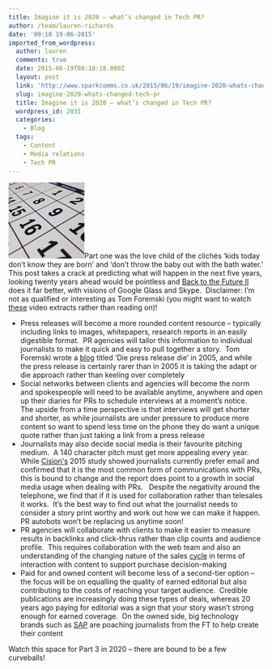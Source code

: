 ```yaml
---
title: Imagine it is 2020 – what’s changed in Tech PR?
author: /team/lauren-richards
date: '09:18 19-06-2015'
imported_from_wordpress:
  author: lauren
  comments: true
  date: 2015-06-19T08:18:18.000Z
  layout: post
  link: 'http://www.sparkcomms.co.uk/2015/06/19/imagine-2020-whats-changed-tech-pr/'
  slug: imagine-2020-whats-changed-tech-pr
  title: Imagine it is 2020 – what’s changed in Tech PR?
  wordpress_id: 2031
  categories:
    - Blog
  tags:
    - Content
    - Media relations
    - Tech PR
---
```


![calendar-660670_640](calendar-660670_640-150x150.jpg)Part one was the love child of the clichés ‘kids today don’t know they are born’ and ‘don’t throw the baby out with the bath water.’ This post takes a crack at predicting what will happen in the next five years, looking twenty years ahead would be pointless and [Back to the Future II](http://www.theguardian.com/film/filmblog/2015/jan/02/what-back-to-the-future-part-ii-got-right-and-wrong-about-2015-an-a-zII) does it far better, with visions of Google Glass and Skype.  Disclaimer: I’m not as qualified or interesting as Tom Foremski (you might want to watch [these](http://www.mynewsdesk.com/uk/mynewsdesk/blog_posts/technology-and-media-expert-tom-foremski-talks-futurecommms-28935) video extracts rather than reading on)!

  * Press releases will become a more rounded content resource – typically including links to images, whitepapers, research reports in an easily digestible format.  PR agencies will tailor this information to individual journalists to make it quick and easy to pull together a story.  Tom Foremski wrote a [blog](http://www.siliconvalleywatcher.com/mt/archives/2006/02/die_press_relea.php) titled ‘Die press release die’ in 2005, and while the press release is certainly rarer than in 2005 it is taking the adapt or die approach rather than keeling over completely
  * Social networks between clients and agencies will become the norm and spokespeople will need to be available anytime, anywhere and open up their diaries for PRs to schedule interviews at a moment’s notice.  The upside from a time perspective is that interviews will get shorter and shorter, as while journalists are under pressure to produce more content so want to spend less time on the phone they do want a unique quote rather than just taking a link from a press release
  * Journalists may also decide social media is their favourite pitching medium.  A 140 character pitch must get more appealing every year.  While [Cision's](http://www.cision.com/uk/blog/tag/social-journalism-study-2015/) 2015 study showed journalists currently prefer email and confirmed that it is the most common form of communications with PRs, this is bound to change and the report does point to a growth in social media usage when dealing with PRs.   Despite the negativity around the telephone, we find that if it is used for collaboration rather than telesales it works.  It’s the best way to find out what the journalist needs to consider a story print worthy and work out how we can make it happen.  PR autobots won’t be replacing us anytime soon!
  * PR agencies will collaborate with clients to make it easier to measure results in backlinks and click-thrus rather than clip counts and audience profile.  This requires collaboration with the web team and also an understanding of the changing nature of the sales [cycle](http://blogs.forrester.com/lori_wizdo/12-10-04-buyer_behavior_helps_b2b_marketers_guide_the_buyers_journey) in terms of interaction with content to support purchase decision-making
  * Paid for and owned content will become less of a second-tier option – the focus will be on equalling the quality of earned editorial but also contributing to the costs of reaching your target audience.  Credible publications are increasingly doing these types of deals, whereas 20 years ago paying for editorial was a sign that your story wasn’t strong enough for earned coverage.  On the owned side, big technology brands such as [SAP](https://www.news-sap.com/author/paultaylor/) are poaching journalists from the FT to help create their content

Watch this space for Part 3 in 2020 – there are bound to be a few curveballs!

